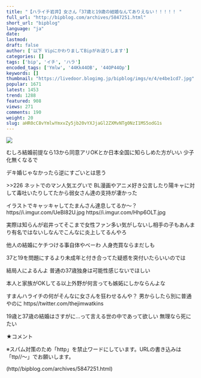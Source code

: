 ```yaml
---
title: "【ハライチ岩井】女さん「37歳と19歳の結婚なんてありえない！！！！！ "
full_url: "http://bipblog.com/archives/5847251.html"
short_url: "bipblog"
language: "ja"
date: 
lastmod: 
draft: false
author: ['以下 VipにかわりましてBipがお送りします']
categories: []
tags: ['bip', 'イチ', 'ハラ']
encoded_tags: ['Ymlw', '44Kk44OB', '44OP44Op']
keywords: []
thumbnail: "https://livedoor.blogimg.jp/bipblog/imgs/e/4/e4be1cd7.jpg"
popular: 1671
latest: 1453
trend: 1288
featured: 908
views: 271
comments: 190
weight: 20
slug: aHR0cC8vYmlwYmxvZy5jb20vYXJjaGl2ZXMvNTg0NzI1MS5odG1s
---
```


![](https://livedoor.blogimg.jp/bipblog/imgs/e/4/e4be1cd7.jpg)

<div><p>むしろ結婚前提なら13から同意アリOKとか日本全国に知らしめた方がいい 少子化無くなるで</p><p>デキ婚じゃなかったら逆にすごいとは思う</p><p>>>226 ネットでのマン人気エグいで BL漫画やアニメ好き公言したり陽キャに対して毒吐いたりしてたから弱女さん達の支持が凄かった</p><p>イラストでキャッキャしてたまんさん達息してるか～？ https//i.imgur.com/UeBI82U.jpg https//i.imgur.com/Hhp6OLT.jpg</p><p>実際は知らんが岩井ってそこまで女性ファン多い気がしないし相手の子もあんまり有名ではないしなんでこんなに炎上してるんやろ</p><p>他人の結婚にケチつける事自体やべーわ 人身売買ならまだしも</p><p>37と19を問題にするより未成年と付き合ってた疑惑を突付いたらいいのでは</p><p>結局人によるんよ 普通の37歳独身は可能性感じないでほしい</p><p>本人と家族がOKしてる以上外野が何言っても嫉妬にしかならんよな</p><p>すまんハライチの何がそんなに女さんを狂わせるんや？ 男からしたら別に普通やのに https//twitter.com/thejimwatkins</p><p>19歳と37歳の結婚はさすがに…って言える世の中であって欲しい 無理なら死にたい</p><p class='meiryo'>★コメント</p><p class='center'><p class='kyakuchu center'>※スパム対策のため「http」を禁止ワードにしています。URLの書き込みは「ttp//～」でお願いします。</p></p> </div>

(http//bipblog.com/archives/5847251.html)

